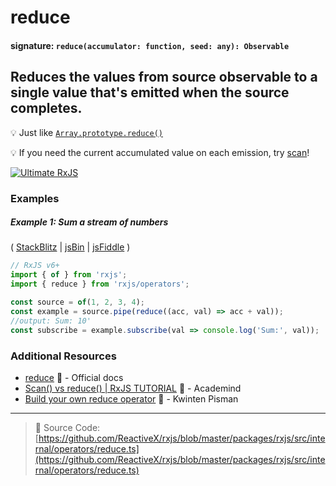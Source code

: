 # reduce

#### signature: `reduce(accumulator: function, seed: any): Observable`

## Reduces the values from source observable to a single value that's emitted when the source completes.

💡 Just like
[`Array.prototype.reduce()`](https://developer.mozilla.org/en-US/docs/Web/JavaScript/Reference/Global_Objects/Array/Reduce?v=a)

💡 If you need the current accumulated value on each emission, try
[scan](scan.md)!

[![Ultimate RxJS](https://drive.google.com/uc?export=view&id=1qq2-q-eVe-F_-d0eSvTyqaGRjpfLDdJz 'Ultimate RxJS')](https://ultimatecourses.com/courses/rxjs?ref=4)

### Examples

##### Example 1: Sum a stream of numbers

(
[StackBlitz](https://stackblitz.com/edit/typescript-hdsv5e?file=index.ts&devtoolsheight=100)
| [jsBin](http://jsbin.com/dakuneneho/edit?js,console) |
[jsFiddle](https://jsfiddle.net/f8fw7yka/) )

```js
// RxJS v6+
import { of } from 'rxjs';
import { reduce } from 'rxjs/operators';

const source = of(1, 2, 3, 4);
const example = source.pipe(reduce((acc, val) => acc + val));
//output: Sum: 10'
const subscribe = example.subscribe(val => console.log('Sum:', val));
```

### Additional Resources

- [reduce](https://rxjs.dev/api/operators/reduce) 📰 - Official docs
- [Scan() vs reduce() | RxJS TUTORIAL](https://www.youtube.com/watch?v=myEeo2rZc3g)
  🎥 - Academind
- [Build your own reduce operator](https://github.com/KwintenP/rxjs-operators-from-scratch/blob/master/src/operators/reduce.ts)
  📁 - Kwinten Pisman

---

> 📁 Source Code:
> [https://github.com/ReactiveX/rxjs/blob/master/packages/rxjs/src/internal/operators/reduce.ts](https://github.com/ReactiveX/rxjs/blob/master/packages/rxjs/src/internal/operators/reduce.ts)
